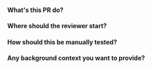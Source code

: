 #### What's this PR do?
#### Where should the reviewer start?
#### How should this be manually tested?
#### Any background context you want to provide?